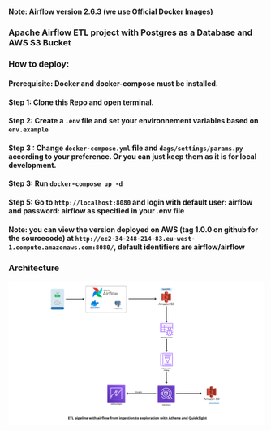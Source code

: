 #### Note: Airflow version 2.6.3 (we use Official Docker Images)

### Apache Airflow ETL project with Postgres as a Database and AWS S3 Bucket

### How to deploy:

#### Prerequisite: Docker and docker-compose must be installed.

#### Step 1: Clone this Repo and open terminal.

#### Step 2: Create a ```.env``` file and set your environnement variables based on ```env.example```

#### Step 3 : Change ```docker-compose.yml``` file and ```dags/settings/params.py``` according to your preference. Or you can just keep them as it is for local development.

#### Step 3: Run ```docker-compose up -d```

#### Step 5: Go to ```http://localhost:8080``` and login with default user: airflow and password: airflow as specified in your .env file 

#### Note: you can view the version deployed on AWS (tag 1.0.0 on github for the sourcecode) at ```http://ec2-34-248-214-83.eu-west-1.compute.amazonaws.com:8080/```, default identifiers are airflow/airflow

### Architecture

![Architecture Image](assets/ETL_Architecture.png)
